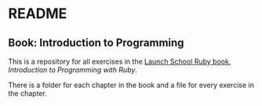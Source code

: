 # README #

## Book: Introduction to Programming

This is a  repository for all exercises in the [Launch School Ruby book][1], *Introduction to Programming with Ruby*.

There is a folder for each chapter in the book and a file for every exercise in the chapter.


[1]: https://launchschool.com/books/ruby

